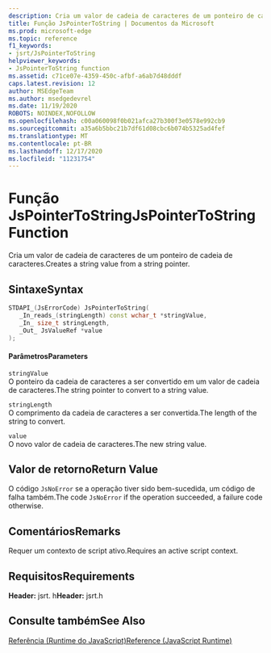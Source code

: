 ```yaml
---
description: Cria um valor de cadeia de caracteres de um ponteiro de cadeia de caracteres.
title: Função JsPointerToString | Documentos da Microsoft
ms.prod: microsoft-edge
ms.topic: reference
f1_keywords:
- jsrt/JsPointerToString
helpviewer_keywords:
- JsPointerToString function
ms.assetid: c71ce07e-4359-450c-afbf-a6ab7d48dddf
caps.latest.revision: 12
author: MSEdgeTeam
ms.author: msedgedevrel
ms.date: 11/19/2020
ROBOTS: NOINDEX,NOFOLLOW
ms.openlocfilehash: c00a060098f0b021afca27b300f3e0578e992cb9
ms.sourcegitcommit: a35a6b5bbc21b7df61d08cbc6b074b5325ad4fef
ms.translationtype: MT
ms.contentlocale: pt-BR
ms.lasthandoff: 12/17/2020
ms.locfileid: "11231754"
---
```

# <span data-ttu-id="f7c8c-103">Função JsPointerToString</span><span class="sxs-lookup"><span data-stu-id="f7c8c-103">JsPointerToString Function</span></span>

<span data-ttu-id="f7c8c-104">Cria um valor de cadeia de caracteres de um ponteiro de cadeia de caracteres.</span><span class="sxs-lookup"><span data-stu-id="f7c8c-104">Creates a string value from a string pointer.</span></span>  
  
## <span data-ttu-id="f7c8c-105">Sintaxe</span><span class="sxs-lookup"><span data-stu-id="f7c8c-105">Syntax</span></span>  
  
```cpp  
STDAPI_(JsErrorCode) JsPointerToString(  
   _In_reads_(stringLength) const wchar_t *stringValue,  
   _In_ size_t stringLength,  
   _Out_ JsValueRef *value  
);  
```  
  
#### <span data-ttu-id="f7c8c-106">Parâmetros</span><span class="sxs-lookup"><span data-stu-id="f7c8c-106">Parameters</span></span>  
 `stringValue`  
 <span data-ttu-id="f7c8c-107">O ponteiro da cadeia de caracteres a ser convertido em um valor de cadeia de caracteres.</span><span class="sxs-lookup"><span data-stu-id="f7c8c-107">The string pointer to convert to a string value.</span></span>  
  
 `stringLength`  
 <span data-ttu-id="f7c8c-108">O comprimento da cadeia de caracteres a ser convertida.</span><span class="sxs-lookup"><span data-stu-id="f7c8c-108">The length of the string to convert.</span></span>  
  
 `value`  
 <span data-ttu-id="f7c8c-109">O novo valor de cadeia de caracteres.</span><span class="sxs-lookup"><span data-stu-id="f7c8c-109">The new string value.</span></span>  
  
## <span data-ttu-id="f7c8c-110">Valor de retorno</span><span class="sxs-lookup"><span data-stu-id="f7c8c-110">Return Value</span></span>  
 <span data-ttu-id="f7c8c-111">O código `JsNoError` se a operação tiver sido bem-sucedida, um código de falha também.</span><span class="sxs-lookup"><span data-stu-id="f7c8c-111">The code `JsNoError` if the operation succeeded, a failure code otherwise.</span></span>  
  
## <span data-ttu-id="f7c8c-112">Comentários</span><span class="sxs-lookup"><span data-stu-id="f7c8c-112">Remarks</span></span>  
 <span data-ttu-id="f7c8c-113">Requer um contexto de script ativo.</span><span class="sxs-lookup"><span data-stu-id="f7c8c-113">Requires an active script context.</span></span>  
  
## <span data-ttu-id="f7c8c-114">Requisitos</span><span class="sxs-lookup"><span data-stu-id="f7c8c-114">Requirements</span></span>  
 <span data-ttu-id="f7c8c-115">**Header:** jsrt. h</span><span class="sxs-lookup"><span data-stu-id="f7c8c-115">**Header:** jsrt.h</span></span>  
  
## <span data-ttu-id="f7c8c-116">Consulte também</span><span class="sxs-lookup"><span data-stu-id="f7c8c-116">See Also</span></span>  
 [<span data-ttu-id="f7c8c-117">Referência (Runtime do JavaScript)</span><span class="sxs-lookup"><span data-stu-id="f7c8c-117">Reference (JavaScript Runtime)</span></span>](../chakra-hosting/reference-javascript-runtime.md)
